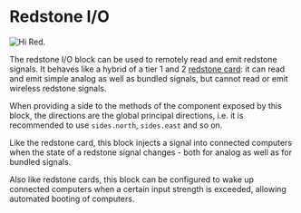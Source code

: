 # Redstone I/O

![Hi Red.](oredict:oc:redstone)

The redstone I/O block can be used to remotely read and emit redstone signals. It behaves like a hybrid of a tier 1 and 2 [redstone card](../item/redstoneCard1.md): it can read and emit simple analog as well as bundled signals, but cannot read or emit wireless redstone signals.

When providing a side to the methods of the component exposed by this block, the directions are the global principal directions, i.e. it is recommended to use `sides.north`, `sides.east` and so on.

Like the redstone card, this block injects a signal into connected computers when the state of a redstone signal changes - both for analog as well as for bundled signals.

Also like redstone cards, this block can be configured to wake up connected computers when a certain input strength is exceeded, allowing automated booting of computers.
